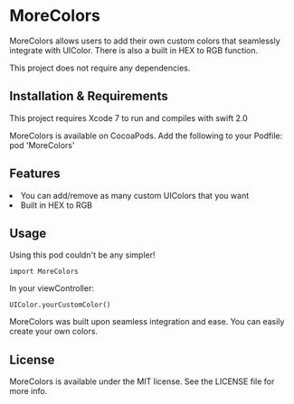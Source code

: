 # MoreColors
MoreColors allows users to add their own custom colors that seamlessly integrate with UIColor. There is also a built in HEX to RGB function.

This project does not require any dependencies.

<h2> Installation & Requirements </h2>
This project requires Xcode 7 to run and compiles with swift 2.0

MoreColors is available on CocoaPods. Add the following to your Podfile:
    pod 'MoreColors'

<h2> Features </h2>
<li> You can add/remove as many custom UIColors that you want </li>
<li> Built in HEX to RGB </li>

<h2> Usage </h2>
Using this pod couldn't be any simpler!

    import MoreColors
In your viewController:

    UIColor.yourCustomColor()

MoreColors was built upon seamless integration and ease. You can easily create your own colors.

<h2> License </h2>
MoreColors is available under the MIT license. See the LICENSE file for more info.
